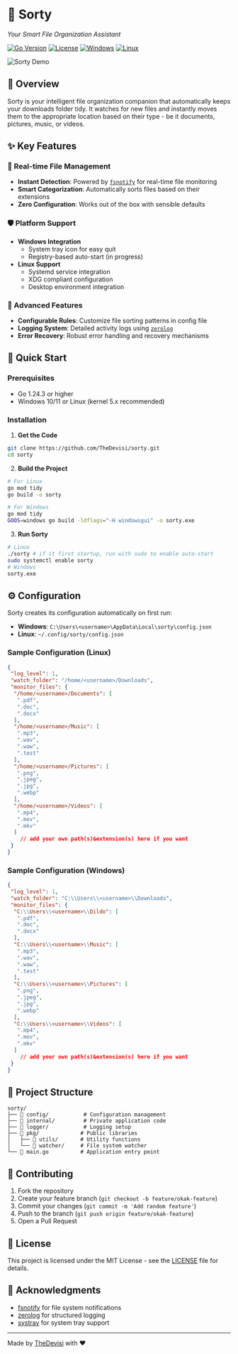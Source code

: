 # 🚀 Sorty

*Your Smart File Organization Assistant*

[![Go Version](https://img.shields.io/badge/Go-1.24.3-00ADD8?style=for-the-badge&logo=go)](https://golang.org/)
[![License](https://img.shields.io/badge/License-MIT-green?style=for-the-badge)](LICENSE)
[![Windows](https://img.shields.io/badge/Windows-0078D6?style=for-the-badge&logo=windows&logoColor=white)](https://www.microsoft.com/)
[![Linux](https://img.shields.io/badge/Linux-FCC624?style=for-the-badge&logo=linux&logoColor=black)](https://www.linux.org/)

![Sorty Demo](demo/demo.gif)


## 🌟 Overview

Sorty is your intelligent file organization companion that automatically keeps your downloads folder tidy. It watches for new files and instantly moves them to the appropriate location based on their type - be it documents, pictures, music, or videos.

## ✨ Key Features

### 🔄 Real-time File Management
- **Instant Detection**: Powered by [`fsnotify`](https://pkg.go.dev/github.com/fsnotify/fsnotify) for real-time file monitoring
- **Smart Categorization**: Automatically sorts files based on their extensions
- **Zero Configuration**: Works out of the box with sensible defaults

### 🛡️ Platform Support
- **Windows Integration**
  - System tray icon for easy quit
  - Registry-based auto-start (in progress)
- **Linux Support**
  - Systemd service integration
  - XDG compliant configuration
  - Desktop environment integration

### 🔧 Advanced Features
- **Configurable Rules**: Customize file sorting patterns in config file
- **Logging System**: Detailed activity logs using [`zerolog`](https://pkg.go.dev/github.com/rs/zerolog)
- **Error Recovery**: Robust error handling and recovery mechanisms

## 🚀 Quick Start

### Prerequisites
- Go 1.24.3 or higher
- Windows 10/11 or Linux (kernel 5.x recommended)

### Installation

1. **Get the Code**
```bash
git clone https://github.com/TheDevisi/sorty.git
cd sorty
```

2. **Build the Project**
```bash
# For Linux
go mod tidy
go build -o sorty

# For Windows
go mod tidy
GOOS=windows go build -ldflags="-H windowsgui" -o sorty.exe
```

3. **Run Sorty**
```bash
# Linux
./sorty # if it first startup, run with sudo to enable auto-start
sudo systemctl enable sorty
# Windows
sorty.exe
```

## ⚙️ Configuration

Sorty creates its configuration automatically on first run:

- **Windows**: `C:\Users\<username>\AppData\Local\sorty\config.json`
- **Linux**: `~/.config/sorty/config.json`

### Sample Configuration (Linux)
```json
{
 "log_level": 1,
 "watch_folder": "/home/<username>/Downloads",
 "monitor_files": {
  "/home/<username>/Documents": [
   ".pdf",
   ".doc",
   ".docx"
  ],
  "/home/<username>/Music": [
   ".mp3",
   ".wav",
   ".waw",
   ".test"
  ],
  "/home/<username>/Pictures": [
   ".png",
   ".jpeg",
   ".jpg",
   ".webp"
  ],
  "/home/<username>/Videos": [
   ".mp4",
   ".mov",
   ".mkv"
  ]
    // add your own path(s)&extension(s) here if you want
 }
}
```

### Sample Configuration (Windows)

```  json
{
 "log_level": 1,
 "watch_folder": "C:\\Users\\<username>\\Downloads",
 "monitor_files": {
  "C:\\Users\\<username>\\Dildo": [
   ".pdf",
   ".doc",
   ".docx"
  ],
  "C:\\Users\\<username>\\Music": [
   ".mp3",
   ".wav",
   ".waw",
   ".test"
  ],
  "C:\\Users\\<username>\\Pictures": [
   ".png",
   ".jpeg",
   ".jpg",
   ".webp"
  ],
  "C:\\Users\\<username>\\Videos": [
   ".mp4",
   ".mov",
   ".mkv"
  ]
    // add your own path(s)&extension(s) here if you want
 }
}
```
## 📁 Project Structure

```
sorty/
├── 📂 config/           # Configuration management
├── 📂 internal/         # Private application code
├── 📂 logger/           # Logging setup
├── 📂 pkg/             # Public libraries
│   ├── 📂 utils/       # Utility functions
│   └── 📂 watcher/     # File system watcher
└── 📄 main.go          # Application entry point
```

## 🤝 Contributing

1. Fork the repository
2. Create your feature branch (`git checkout -b feature/okak-feature`)
3. Commit your changes (`git commit -m 'Add random feature'`)
4. Push to the branch (`git push origin feature/okak-feature`)
5. Open a Pull Request

## 📝 License

This project is licensed under the MIT License - see the [LICENSE](LICENSE) file for details.

## 🙏 Acknowledgments

- [fsnotify](https://github.com/fsnotify/fsnotify) for file system notifications
- [zerolog](https://github.com/rs/zerolog) for structured logging
- [systray](https://github.com/getlantern/systray) for system tray support

---

Made by [TheDevisi](https://thedevisi.com) with ♥️
